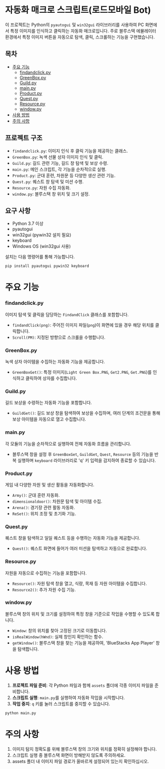 # 자동화 매크로 스크립트(로드모바일 Bot)

이 프로젝트는 Python의 `pyautogui` 및 `win32gui` 라이브러리를 사용하여 PC 화면에서 특정 이미지를 인식하고 클릭하는 자동화 매크로입니다. 주로 블루스택 에뮬레이터 환경에서 특정 이미지 버튼을 자동으로 탐색, 클릭, 스크롤하는 기능을 구현했습니다.

## 목차
- [주요 기능](#주요-기능)
  - [findandclick.py](#findandclickpy)
  - [GreenBox.py](#greenboxpy)
  - [Guild.py](#guildpy)
  - [main.py](#mainpy)
  - [Product.py](#productpy)
  - [Quest.py](#questpy)
  - [Resource.py](#resourcepy)
  - [window.py](#windowpy)
- [사용 방법](#사용-방법)
- [주의 사항](#주의-사항)

## 프로젝트 구조

- `findandclick.py`: 이미지 인식 후 클릭 기능을 제공하는 클래스.
- `GreenBox.py`: 녹색 선물 상자 이미지 인식 및 클릭.
- `Guild.py`: 길드 관련 기능, 길드 창 탐색 및 보상 수령.
- `main.py`: 메인 스크립트, 각 기능을 순차적으로 실행.
- `Product.py`: 군대 훈련, 차원문 등 다양한 생산 관련 기능.
- `Quest.py`: 퀘스트 창 탐색 및 미션 수행.
- `Resource.py`: 자원 수집 자동화.
- `window.py`: 블루스택 창 위치 및 크기 설정.

## 요구 사항

- Python 3.7 이상
- pyautogui
- win32gui (pywin32 설치 필요)
- keyboard
- Windows OS (win32gui 사용)

설치는 다음 명령어를 통해 가능합니다.

```bash
pip install pyautogui pywin32 keyboard
```

# 주요 기능

### findandclick.py
이미지 탐색 및 클릭을 담당하는 `FindandClick` 클래스를 포함합니다.

- `findandClick(png)`: 주어진 이미지 파일(`png`)이 화면에 있을 경우 해당 위치를 클릭합니다.
- `Scroll(PM)`: 지정된 방향으로 스크롤을 수행합니다.

### GreenBox.py
녹색 상자 아이템을 수집하는 자동화 기능을 제공합니다.

- `GreenBoxGet()`: 특정 이미지(`Light Green Box.PNG`, `Get2.PNG`, `Get.PNG`)를 인식하고 클릭하여 상자를 수집합니다.

### Guild.py
길드 보상을 수령하는 자동화 기능을 포함합니다.

- `GuildGet()`: 길드 보상 창을 탐색하여 보상을 수집하며, 여러 단계의 조건문을 통해 보상 아이템을 자동으로 열고 수집합니다.

### main.py
각 모듈의 기능을 순차적으로 실행하여 전체 자동화 흐름을 관리합니다.

- 블루스택 창을 설정 후 `GreenBoxGet`, `GuildGet`, `Quest`, `Resource` 등의 기능을 반복 실행하며 `keyboard` 라이브러리로 'q' 키 입력을 감지하여 종료할 수 있습니다.

### Product.py
게임 내 다양한 자원 및 생산 활동을 자동화합니다.

- `Army()`: 군대 훈련 자동화.
- `dimensionaldoor()`: 차원문 탐색 및 아이템 수집.
- `Arena()`: 경기장 관련 활동 자동화.
- `ReSet()`: 위치 조정 및 초기화 기능.

### Quest.py
퀘스트 창을 탐색하고 일일 퀘스트 등을 수행하는 자동화 기능을 제공합니다.

- `Quest()`: 퀘스트 화면에 들어가 여러 미션을 탐색하고 자동으로 완료합니다.

### Resource.py
자원을 자동으로 수집하는 기능을 포함합니다.

- `Resource()`: 자원 탐색 창을 열고, 식량, 목재 등 자원 아이템을 수집합니다.
- `Resource2()`: 추가 자원 수집 기능.

### window.py
블루스택 창의 위치 및 크기를 설정하여 특정 창을 기준으로 작업을 수행할 수 있도록 합니다.

- `Window`: 창의 위치를 찾아 고정된 크기로 이동합니다.
- `isRealWindow(hWnd)`: 실제 창인지 확인하는 함수.
- `getWindow()`: 블루스택 창을 찾는 기능을 제공하여, 'BlueStacks App Player' 창을 탐색합니다.

# 사용 방법

1. **프로젝트 파일 준비**: 각 Python 파일과 함께 `assets` 폴더에 각종 이미지 파일을 준비합니다.
2. **스크립트 실행**: `main.py`를 실행하여 자동화 작업을 시작합니다.
3. **작업 중지**: `q` 키를 눌러 스크립트를 중지할 수 있습니다.

```bash
python main.py
```

# 주의 사항
1. 이미지 탐지 정확도를 위해 블루스택 창의 크기와 위치를 정확히 설정해야 합니다.
2. 스크립트 실행 중 블루스택 화면이 방해받지 않도록 주의하세요.
3. assets 폴더 내 이미지 파일 경로가 올바르게 설정되어 있는지 확인하십시오.

